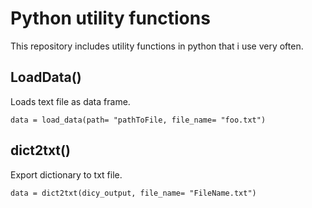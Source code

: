 # Python utility functions
This repository includes utility functions in python that i use very often.

## LoadData()
Loads text file as data frame.

```
data = load_data(path= "pathToFile, file_name= "foo.txt")
```

## dict2txt()
Export dictionary to txt file.

```
data = dict2txt(dicy_output, file_name= "FileName.txt")
```

